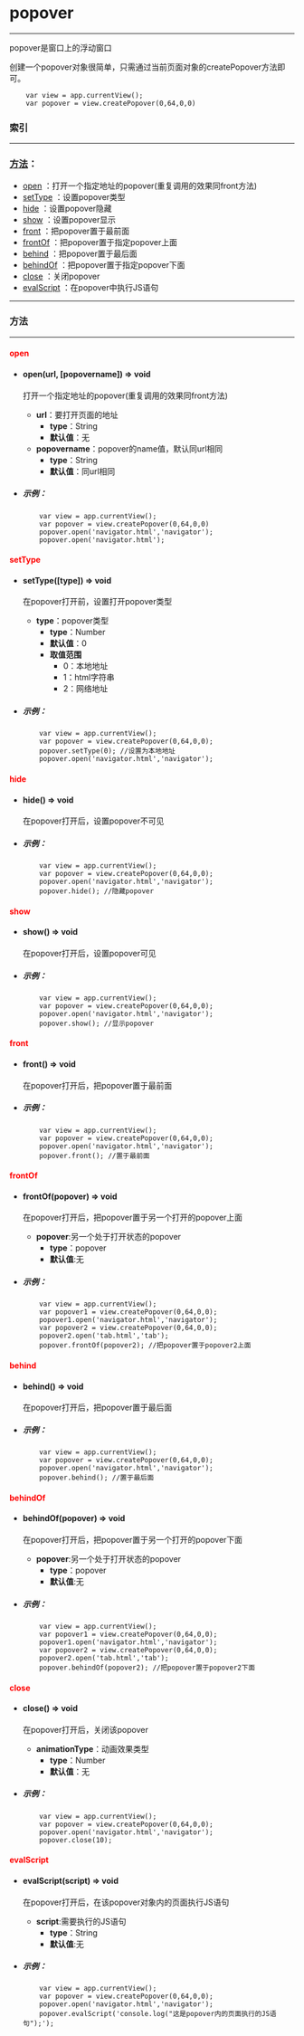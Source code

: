 # popover

***

popover是窗口上的浮动窗口

创建一个popover对象很简单，只需通过当前页面对象的createPopover方法即可。

		var view = app.currentView();
		var popover = view.createPopover(0,64,0,0)

###	索引
***

###	[方法](#方法)：

*	[open](#open) ：打开一个指定地址的popover(重复调用的效果同front方法)
*	[setType](#setType) ：设置popover类型
*	[hide](#hide) ：设置popover隐藏
*	[show](#show) ：设置popover显示
*	[front](#front) ：把popover置于最前面
*	[frontOf](#frontOf) ：把popover置于指定popover上面
*	[behind](#behind) ：把popover置于最后面
*	[behindOf](#behindOf) ：把popover置于指定popover下面
*	[close](#close) ：关闭popover
*	[evalScript](#evalScript) ：在popover中执行JS语句


***
###	<div id="方法">方法</div>
***

#### <div id="open"	style="color:red">open</div>

	

-	####	open(url, [popovername])   ⇒ void 
	打开一个指定地址的popover(重复调用的效果同front方法)
	-	**url**：要打开页面的地址
		-	**type**：String
		-	**默认值**：无
	-	**popovername**：popover的name值，默认同url相同
		-	**type**：String
		-	**默认值**：同url相同

-	#####	示例：

			var view = app.currentView();
			var popover = view.createPopover(0,64,0,0)
			popover.open('navigator.html','navigator');
			popover.open('navigator.html');


####	<div id="setType" style="color:red">setType</div>

-	####	setType([type])   ⇒ void 
	在popover打开前，设置打开popover类型
	-	**type**：popover类型
		-	**type**：Number
		-	**默认值**：0
		-	**取值范围**
			-	0：本地地址
			-	1：html字符串
			-	2：网络地址	


-	#####	示例：

			var view = app.currentView();
			var popover = view.createPopover(0,64,0,0);
			popover.setType(0);	//设置为本地地址
			popover.open('navigator.html','navigator');

####	<div id="hide" style="color:red">hide</div>
-	#### hide()   ⇒ void 
	在popover打开后，设置popover不可见

-	#####	示例：

			var view = app.currentView();
			var popover = view.createPopover(0,64,0,0);
			popover.open('navigator.html','navigator');
			popover.hide(); //隐藏popover

####	<div id="show" style="color:red">show</div>
-	#### show()   ⇒ void 
	在popover打开后，设置popover可见

-	#####	示例：

			var view = app.currentView();
			var popover = view.createPopover(0,64,0,0);
			popover.open('navigator.html','navigator');
			popover.show(); //显示popover

####	<div id="front" style="color:red">front</div>
-	#### front()   ⇒ void 
	在popover打开后，把popover置于最前面
	
-	#####	示例：

			var view = app.currentView();
			var popover = view.createPopover(0,64,0,0);
			popover.open('navigator.html','navigator');
			popover.front(); //置于最前面

####	<div id="frontOf" style="color:red">frontOf</div>
-	#### frontOf(popover)   ⇒ void 
	在popover打开后，把popover置于另一个打开的popover上面
	-	**popover**:另一个处于打开状态的popover
		-	**type**：popover
		-	**默认值**:无	

-	#####	示例：

			var view = app.currentView();
			var popover1 = view.createPopover(0,64,0,0);
			popover1.open('navigator.html','navigator');
			var popover2 = view.createPopover(0,64,0,0);
			popover2.open('tab.html','tab');
			popover.frontOf(popover2); //把popover置于popover2上面

####	<div id="behind" style="color:red">behind</div>
-	#### behind()   ⇒ void 
	在popover打开后，把popover置于最后面
	
-	#####	示例：

			var view = app.currentView();
			var popover = view.createPopover(0,64,0,0);
			popover.open('navigator.html','navigator');
			popover.behind(); //置于最后面

####	<div id="behindOf" style="color:red">behindOf</div>
-	#### behindOf(popover)   ⇒ void 
	在popover打开后，把popover置于另一个打开的popover下面
	-	**popover**:另一个处于打开状态的popover
		-	**type**：popover
		-	**默认值**:无	

-	#####	示例：

			var view = app.currentView();
			var popover1 = view.createPopover(0,64,0,0);
			popover1.open('navigator.html','navigator');
			var popover2 = view.createPopover(0,64,0,0);
			popover2.open('tab.html','tab');
			popover.behindOf(popover2); //把popover置于popover2下面


####	<div id="close" style="color:red">close</div>
-	#### close()   ⇒ void 
	在popover打开后，关闭该popover
	-	**animationType**：动画效果类型
		-	**type**：Number
		-	**默认值**：无
	
-	#####	示例：

			var view = app.currentView();
			var popover = view.createPopover(0,64,0,0);
			popover.open('navigator.html','navigator');
			popover.close(10);

####	<div id="evalScript" style="color:red">evalScript</div>
-	#### evalScript(script)   ⇒ void 
	在popover打开后，在该popover对象内的页面执行JS语句
	-	**script**:需要执行的JS语句
		-	**type**：String
		-	**默认值**:无
	
-	#####	示例：

			var view = app.currentView();
			var popover = view.createPopover(0,64,0,0);
			popover.open('navigator.html','navigator');
			popover.evalScript('console.log("这是popover内的页面执行的JS语句");');


